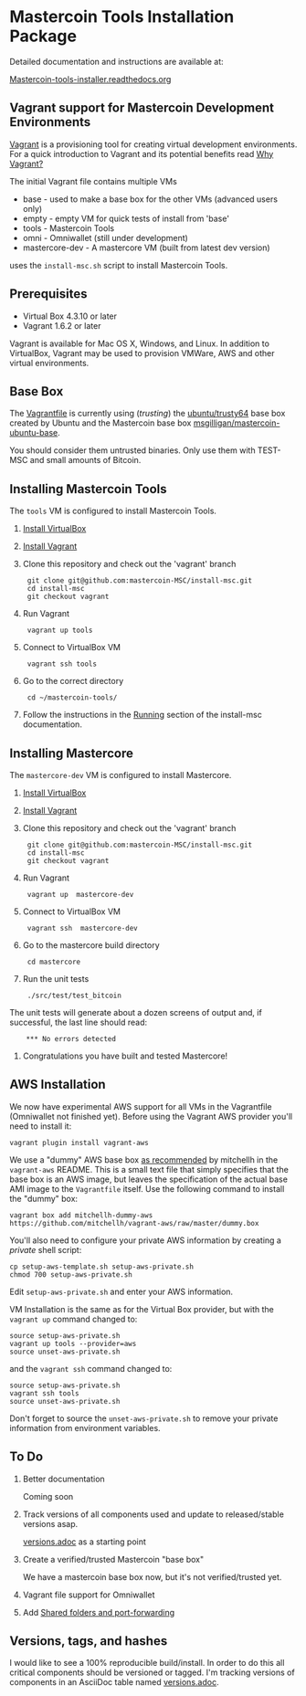 Mastercoin Tools Installation Package
=====================================

Detailed documentation and instructions are available at:


[Mastercoin-tools-installer.readthedocs.org](http://mastercoin-tools-installer.readthedocs.org/en/latest/pages/intro.html)

Vagrant support for Mastercoin Development Environments
-------------------------------------------------------

[Vagrant](http://www.vagrantup.com) is a provisioning tool for creating virtual development environments. For a quick introduction to Vagrant and its potential benefits read [Why Vagrant?](http://docs.vagrantup.com/v2/why-vagrant/index.html)

The initial Vagrant file contains multiple VMs

* base - used to make a base box for the other VMs (advanced users only)
* empty - empty VM for quick tests of install from 'base'
* tools - Mastercoin Tools
* omni - Omniwallet (still under development)
* mastercore-dev - A mastercore VM (built from latest dev version)

uses the ```install-msc.sh``` script to install Mastercoin Tools.

Prerequisites
-------------

* Virtual Box 4.3.10 or later
* Vagrant 1.6.2 or later

Vagrant is available for Mac OS X, Windows, and  Linux. In addition to VirtualBox, Vagrant may be used to provision VMWare, AWS and other virtual environments.

Base Box
--------

The [Vagrantfile](Vagrantfile) is currently using (*trusting*) the [ubuntu/trusty64](https://vagrantcloud.com/ubuntu/trusty64) base box created by Ubuntu and the Mastercoin base box [msgilligan/mastercoin-ubuntu-base](https://vagrantcloud.com/msgilligan/mastercoin-ubuntu-base).

You should consider them untrusted binaries. Only use them with TEST-MSC and small amounts of Bitcoin.

Installing Mastercoin Tools
---------------------------

The ```tools``` VM is configured to install Mastercoin Tools.

1. [Install VirtualBox](https://www.virtualbox.org/manual/ch02.html)
1. [Install Vagrant](http://docs.vagrantup.com/v2/installation/)
1. Clone this repository and check out the 'vagrant' branch

        git clone git@github.com:mastercoin-MSC/install-msc.git
        cd install-msc
        git checkout vagrant

1. Run Vagrant

        vagrant up tools

1. Connect to VirtualBox VM

        vagrant ssh tools

1. Go to the correct directory

        cd ~/mastercoin-tools/

1. Follow the instructions in the [Running](http://mastercoin-tools-installer.readthedocs.org/en/latest/pages/running.html) section of the install-msc documentation.

Installing Mastercore
---------------------

The ```mastercore-dev``` VM is configured to install Mastercore.

1. [Install VirtualBox](https://www.virtualbox.org/manual/ch02.html)
1. [Install Vagrant](http://docs.vagrantup.com/v2/installation/)
1. Clone this repository and check out the 'vagrant' branch

        git clone git@github.com:mastercoin-MSC/install-msc.git
        cd install-msc
        git checkout vagrant

1. Run Vagrant

        vagrant up  mastercore-dev

1. Connect to VirtualBox VM

        vagrant ssh  mastercore-dev

1. Go to the mastercore build directory

        cd mastercore

1. Run the unit tests

        ./src/test/test_bitcoin
The unit tests will generate about a dozen screens of output and, if successful, the last line should read:

        *** No errors detected

1. Congratulations you have built and tested Mastercore!


AWS Installation
----------------

We now have experimental AWS support for all VMs in the Vagrantfile (Omniwallet not finished yet). Before using the Vagrant AWS provider you'll need to install it:

    vagrant plugin install vagrant-aws

We use a "dummy" AWS base box [as recommended](https://github.com/mitchellh/vagrant-aws#quick-start) by mitchellh in the `vagrant-aws` README. This is a small text file that simply specifies that the base box is an AWS image, but leaves the specification of the actual base AMI image to the `Vagrantfile` itself. Use the following command to install the "dummy" box:

    vagrant box add mitchellh-dummy-aws https://github.com/mitchellh/vagrant-aws/raw/master/dummy.box

You'll also need to configure your private AWS information by creating a *private* shell script:

    cp setup-aws-template.sh setup-aws-private.sh
    chmod 700 setup-aws-private.sh

Edit `setup-aws-private.sh` and enter your AWS information.

VM Installation is the same as for the Virtual Box provider, but with the `vagrant up` command changed to:

    source setup-aws-private.sh
    vagrant up tools --provider=aws
    source unset-aws-private.sh

and the `vagrant ssh` command changed to:

    source setup-aws-private.sh
    vagrant ssh tools
    source unset-aws-private.sh

Don't forget to source the `unset-aws-private.sh` to remove your private information from environment variables.

To Do
-----

1. Better documentation

    Coming soon

1. Track versions of all components used and update to released/stable versions asap.

    [versions.adoc](versions.adoc) as a starting point

1. Create a verified/trusted Mastercoin "base box"

    We have a mastercoin base box now, but it's not verified/trusted yet.

1. Vagrant file support for Omniwallet
1. Add [Shared folders and port-forwarding](http://pastie.org/9083315)



Versions, tags, and hashes
--------------------------

I would like to see a 100% reproducible build/install. In order to do this all critical components should be versioned or tagged. I'm tracking versions of components in an AsciiDoc table named [versions.adoc](versions.adoc).

